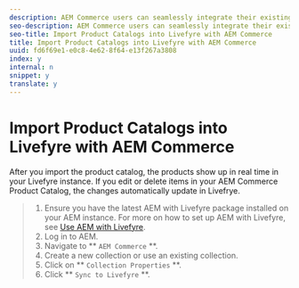 ```yaml
---
description: AEM Commerce users can seamlessly integrate their existing product catalog into Livefyre to drive user engagement in Livefyre's visualization Apps.
seo-description: AEM Commerce users can seamlessly integrate their existing product catalog into Livefyre to drive user engagement in Livefyre's visualization Apps.
seo-title: Import Product Catalogs into Livefyre with AEM Commerce
title: Import Product Catalogs into Livefyre with AEM Commerce
uuid: fd6f69e1-e0c8-4e62-8f64-e13f267a3808
index: y
internal: n
snippet: y
translate: y
---
```


# Import Product Catalogs into Livefyre with AEM Commerce

After you import the product catalog, the products show up in real time in your Livefyre instance. If you edit or delete items in your AEM Commerce Product Catalog, the changes automatically update in Livefrye.

>1. Ensure you have the latest AEM with Livefyre package installed on your AEM instance. For more on how to set up AEM with Livefyre, see [Use AEM with Livefyre](t_use_aem_for_livefyre.md#t_use_aem_for_livefyre).
>1. Log in to AEM.
>1. Navigate to ** `AEM Commerce` **.
>1. Create a new collection or use an existing collection.
>1. Click on ** `Collection Properties` **.
>1. Click ** `Sync to Livefyre` **.
